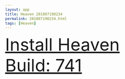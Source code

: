 ```yaml
---
layout: app
title: Heaven 201807190234
permalink: 201807190234.html
tags: [Heaven]
---
```

<div class="pure-g">
    <div class="pure-u-1-1" style="font-size: 4em">
        <a class="pure-button-primary" href="itms-services://?action=download-manifest&url=https%3A%2F%2Flitsungyisigono.github.io%2FTestScript%2Fmanifests%2F201807190234.plist"><i class="fa fa-download" aria-hidden="true"></i>Install Heaven Build: 741</a>
    </div>
</div>